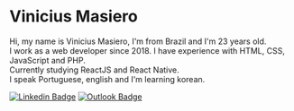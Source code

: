 # Vinicius Masiero  

Hi, my name is Vinicius Masiero, I'm from Brazil and I'm 23 years old.  
I work as a web developer since 2018. I have experience with HTML, CSS, JavaScript and PHP.  
Currently studying ReactJS and React Native.  
I speak Portuguese, english and I'm learning korean.
  
[![Linkedin Badge](https://img.shields.io/badge/linkedin-%230077B5.svg?&style=for-the-badge&logo=linkedin&logoColor=white&link=https://www.linkedin.com/in/vinicius-masiero/)](https://www.linkedin.com/in/vinicius-masiero/)
[![Outlook Badge](https://img.shields.io/badge/email-%230078D4.svg?&style=for-the-badge&logo=microsoft-outlook&logoColor=white&link=mailto:vinicius.masiero@outlook.com)](mailto:vinicius.masiero@outlook.com)
